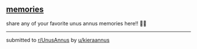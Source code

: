 ## [memories](https://www.reddit.com/r/UnusAnnus/comments/jrqgn6/memories/)
share any of your favorite unus annus memories here!! 🖤🤍

---

submitted to [r/UnusAnnus](https://www.reddit.com/r/UnusAnnus) by [u/kieraannus](https://www.reddit.com/user/kieraannus)
